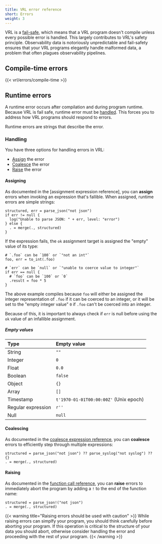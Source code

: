```yaml
---
title: VRL error reference
short: Errors
weight: 3
---
```


VRL is a [fail-safe](#fail-safety), which means that a VRL program doesn't compile unless every possible error is handled. This largely contributes to VRL's safety principle. Observability data is notoriously unpredictable and fail-safety ensures that your VRL programs elegantly handle malformed data, a problem that often plagues observability pipelines.

## Compile-time errors

{{< vrl/errors/compile-time >}}

## Runtime errors

A runtime error occurs after compilation and during program runtime. Because VRL is fail safe, runtime error must be [handled](#handling). This forces you to address how VRL programs should respond to errors.

Runtime errors are strings that describe the error.

### Handling

You have three options for handling errors in VRL:

* [Assign](#assigning) the error
* [Coalesce](#coalescing) the error
* [Raise](#raising) the error

#### Assigning

As documented in the [assignment expression reference], you can **assign** errors when invoking an expression that's fallible. When assigned, runtime errors are simple strings:

```vrl
structured, err = parse_json("not json")
if err != null {
  log("Unable to parse JSON: " + err, level: "error")
} else {
  . = merge(., structured)
}
```

If the expression fails, the `ok` assignment target is assigned the "empty" value of its type:

```vrl
# `.foo` can be `100` or `"not an int"`
foo, err = to_int(.foo)

# `err` can be `null` or `"unable to coerce value to integer"`
if err == null {
  # `foo` can be `100` or `0`
  .result = foo * 5
}
```

The above example compiles because `foo` will either be assigned the integer representation of `.foo` if it can be coerced to an integer, or it will be set to the "empty integer value" `0` if `.foo` can't be coerced into an integer.

Because of this, it is important to always check if `err` is null before using the `ok` value of an infallible assignment.

##### Empty values

Type | Empty value
:----|:-----------
String | `""`
Integer | `0`
Float | `0.0`
Boolean | `false`
Object | `{}`
Array | `[]`
Timestamp | `t'1970-01-01T00:00:00Z'` (Unix epoch)
Regular expression | `r''`
Null | `null`

#### Coalescing

As documented in the [coalesce expression reference][coalesce], you can **coalesce** errors to efficiently step through multiple expressions:

```vrl
structured = parse_json("not json") ?? parse_syslog("not syslog") ?? {}
. = merge(., structured)
```

#### Raising

As documented in the [function call reference][call], you can **raise** errors to immediately abort the program by adding a `!` to the end of the function name:

```vrl
structured = parse_json!("not json")
. = merge(., structured)
```

{{< warning title="Raising errors should be used with caution" >}}
While raising errors can simplfy your program, you should think carefully before aborting your program. If this operation is critical to the structure of your data you should abort, otherwise consider handling the error and proceeding with the rest of your program.
{{< /warning >}}

[assign]: /docs/reference/vrl/expressions/#assignment
[call]: /docs/reference/vrl/expressions/#function-call
[coalesce]: /docs/reference/vrl/expressions/#coalesce
